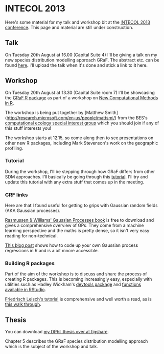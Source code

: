 INTECOL 2013
===========

Here's some material for my talk and workshop bit at the [INTECOL 2013 conference](http://www.intecol2013.org/ "INTECOL 2013 website"). This page and material are still under construction.

Talk
---
On Tuesday 20th August at 16.00 (Capital Suite 4) I'll be giving a talk on my new species distribution modelling approach GRaF. The abstract etc. can be found [here](http://eventmobi.com/INTECOL2013/#!/session/183611/ "GRaF talk abstract"). I'll upload the talk when it's done and stick a link to it here.


Workshop
---

On Tuesday 20th August at 13.30 (Capital Suite room 7) I'll be showcasing the [GRaF R package](http://cran.r-project.org/web/packages/GRaF/index.html "GRaF package") as part of a workshop on [New Computational Methods in R](http://www.intecol2013.org/70_NewComputationalMethodsinRworkshop.html "Workshop").

The workshop is being put together by [Matthew Smith] (http://research.microsoft.com/en-us/people/mattsmi/) from the BES's [computational ecology special interest group](http://www.britishecologicalsociety.org/getting-involved/special-interest-groups/computational-ecology/ "computational ecology SIG") which you should join if any of this stuff interests you!

The workshop starts at 12.15, so come along then to see presentations on other new R packages, including Mark Stevenson's work on the geographic profiling.

### Tutorial
During the workshop, I'll be stepping through how GRaF differs from other SDM approaches. I'll basically be going through this [tutorial](https://rawgithub.com/goldingn/intecol2013/master/tutorial/graf_workshop.html "GRaF tutorial)"). I'll try and update this tutorial with any extra stuff that comes up in the meeting.

### GRF links
Here are  that I found useful for getting to grips with Gaussian random fields (AKA Gaussian processes).

[Rasmussen & Williams' Gaussian Processes book](http://www.gaussianprocess.org/gpml) is free to download and gives a comprehensive overview of GPs. They come from a machine learning perspective and the maths is pretty dense, so it isn't very easy reading for non-technical.

[This blog post](http://www.jameskeirstead.ca/blog/gaussian-process-regression-with-r/) shows how to code up your own Gaussian process regressions in R and is a bit mnore accessible.


### Building R packages
Part of the aim of the workshop is to discuss and share the process of creating R packages.
This is becoming increasingly easy, especially with utilities such as Hadley Wickham's [devtools package](http://cran.r-project.org/web/packages/devtools/index.html) and [functions available in RStudio](http://www.rstudio.com/ide/docs/packages/overview).

[Friedrisch Leisch's tutorial](http://cran.r-project.org/doc/contrib/Leisch-CreatingPackages.pdf) is comprehensive and well worth a read, as is [this walk through](http://biostat.mc.vanderbilt.edu/wiki/Main/HowToCreateAnRPackage).


Thesis
---
You can download [my DPhil thesis over at figshare](http://figshare.com/articles/PhD_thesis_Mapping_and_understanding_the_distributions_of_potential_vector_mosquitoes_in_the_UK_New_methods_and_applications/767289 "Nick's DPhil thesis").

Chapter 5 describes the GRaF species distribution modelling approach which is the subject of the workshop and talk.
